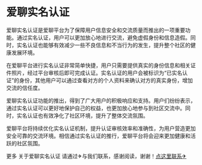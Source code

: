 # 爱聊实名认证

爱聊实名认证是爱聊平台为了保障用户信息安全和交流质量而推出的一项重要功能。通过实名认证，用户可以更加放心地进行交流，避免虚假身份和信息造假。同时，实名认证也能够有效减少一些不良信息和不当行为的发生，提升整个社区的健康发展环境。

在爱聊平台进行实名认证非常简单快捷，用户只需要提供真实的身份信息和相关证件照片，经过平台审核后即可完成认证。实名认证的用户会被标识为“已实名认证”的身份，其他用户可以通过查看对方的个人资料来确认对方的真实身份，增加交流的信任度。

爱聊实名认证功能的推出，得到了广大用户的积极响应和支持。用户们纷纷表示，通过实名认证可以更好地保护自己的权益，也更加放心地参与到社区交流中。同时，实名认证也有效净化了社区环境，提升了整体交流氛围。

爱聊平台将持续优化实名认证机制，提升认证审核效率和准确性，为用户营造更加安全可靠的交流环境。相信通过实名认证的推行，爱聊平台将会迎来更加健康和活跃的社区氛围。

更多 关于爱聊实名认证 请通过✈与我们联系，感谢阅读，谢谢！[点这里联系✈](https://sms.k02.cc)